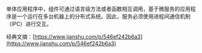 单体应用程序中，组件可通过语言级方法或者函数相互调用，基于微服务的应用程序是一个运行在多台机器上的分布式系统。因此，服务必须使用进程间通信机制（IPC）进行交互。

经典文摘：[https://www.jianshu.com/p/546ef242b6a3](https://www.jianshu.com/p/546ef242b6a3)

